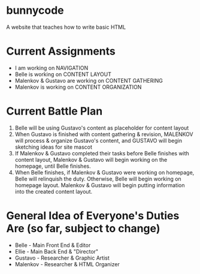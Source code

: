 # bunnycode
A website that teaches how to write basic HTML


# Current Assignments
* I am working on NAVIGATION
* Belle is working on CONTENT LAYOUT
* Malenkov & Gustavo are working on CONTENT GATHERING
* Malenkov is working on CONTENT ORGANIZATION

# Current Battle Plan
1. Belle will be using Gustavo's content as placeholder for content layout
1. When Gustavo is finished with content gathering & revision, MALENKOV will process & organize Gustavo's content, and GUSTAVO will begin sketching ideas for site mascot
1. If Malenkov & Gustavo completed their tasks before Belle finishes with content layout, Malenkov & Gustavo will begin working on the homepage, until Belle finishes.
1. When Belle finishes, if Malenkov & Gustavo were working on homepage, Belle will relinquish the duty. Otherwise, Belle will begin working on homepage layout. Malenkov & Gustavo will begin putting information into the created content layout.

# General Idea of Everyone's Duties Are (so far, subject to change)
* Belle - Main Front End & Editor
* Ellie - Main Back End & "Director"
* Gustavo - Researcher & Graphic Artist
* Malenkov - Researcher & HTML Organizer

